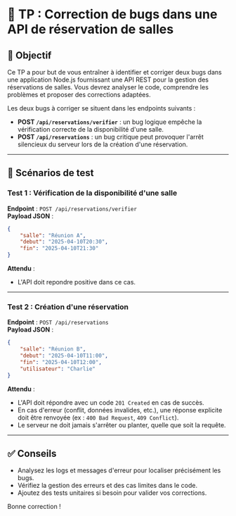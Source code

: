 # 🧪 TP : Correction de bugs dans une API de réservation de salles

## 🎯 Objectif

Ce TP a pour but de vous entraîner à identifier et corriger deux bugs dans une application Node.js fournissant une API REST pour la gestion des réservations de salles. Vous devrez analyser le code, comprendre les problèmes et proposer des corrections adaptées.

Les deux bugs à corriger se situent dans les endpoints suivants :

- **POST `/api/reservations/verifier`** : un bug logique empêche la vérification correcte de la disponibilité d'une salle.
- **POST `/api/reservations`** : un bug critique peut provoquer l'arrêt silencieux du serveur lors de la création d'une réservation.

---

## 🔎 Scénarios de test

### Test 1 : Vérification de la disponibilité d'une salle

**Endpoint** : `POST /api/reservations/verifier`  
**Payload JSON** :

```json
{
    "salle": "Réunion A",
    "debut": "2025-04-10T20:30",
    "fin": "2025-04-10T21:30"
}
```

**Attendu** :  
- L'API doit repondre positive dans ce cas.

---

### Test 2 : Création d'une réservation

**Endpoint** : `POST /api/reservations`  
**Payload JSON** :

```json
{
    "salle": "Réunion B",
    "debut": "2025-04-10T11:00",
    "fin": "2025-04-10T12:00",
    "utilisateur": "Charlie"
}
```

**Attendu** :  
- L'API doit répondre avec un code `201 Created` en cas de succès.
- En cas d'erreur (conflit, données invalides, etc.), une réponse explicite doit être renvoyée (ex : `400 Bad Request`, `409 Conflict`).
- Le serveur ne doit jamais s'arrêter ou planter, quelle que soit la requête.

---

## ✅ Conseils

- Analysez les logs et messages d'erreur pour localiser précisément les bugs.
- Vérifiez la gestion des erreurs et des cas limites dans le code.
- Ajoutez des tests unitaires si besoin pour valider vos corrections.

Bonne correction !